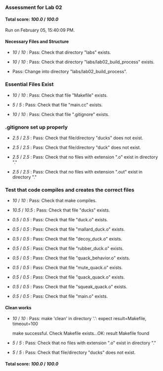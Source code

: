 ### Assessment for Lab 02

#### Total score: _100.0_ / _100.0_

Run on February 05, 15:40:09 PM.


#### Necessary Files and Structure

+  _10_ / _10_ : Pass: Check that directory "labs" exists.

+  _10_ / _10_ : Pass: Check that directory "labs/lab02_build_process" exists.

+ Pass: Change into directory "labs/lab02_build_process".


### Essential Files Exist

+  _10_ / _10_ : Pass: Check that file "Makefile" exists.

+  _5_ / _5_ : Pass: Check that file "main.cc" exists.

+  _10_ / _10_ : Pass: Check that file ".gitignore" exists.


### .gitignore set up properly

+  _2.5_ / _2.5_ : Pass: Check that file/directory "ducks" does not exist.

+  _2.5_ / _2.5_ : Pass: Check that file/directory "duck" does not exist.

+  _2.5_ / _2.5_ : Pass: Check that no files with extension ".o" exist in directory "."

+  _2.5_ / _2.5_ : Pass: Check that no files with extension ".out" exist in directory "."


### Test that code compiles and creates the correct files

+  _10_ / _10_ : Pass: Check that make compiles.



+  _10.5_ / _10.5_ : Pass: Check that file "ducks" exists.

+  _0.5_ / _0.5_ : Pass: Check that file "duck.o" exists.

+  _0.5_ / _0.5_ : Pass: Check that file "mallard_duck.o" exists.

+  _0.5_ / _0.5_ : Pass: Check that file "decoy_duck.o" exists.

+  _0.5_ / _0.5_ : Pass: Check that file "rubber_duck.o" exists.

+  _0.5_ / _0.5_ : Pass: Check that file "quack_behavior.o" exists.

+  _0.5_ / _0.5_ : Pass: Check that file "mute_quack.o" exists.

+  _0.5_ / _0.5_ : Pass: Check that file "quack_quack.o" exists.

+  _0.5_ / _0.5_ : Pass: Check that file "squeak_quack.o" exists.

+  _0.5_ / _0.5_ : Pass: Check that file "main.o" exists.


#### Clean works

+  _10_ / _10_ : Pass: make 'clean' in directory '.': expect result=Makefile, timeout=100

    make successful.
    Check Makefile exists...OK: result Makefile found

+  _5_ / _5_ : Pass: Check that no files with extension ".o" exist in directory "."

+  _5_ / _5_ : Pass: Check that file/directory "ducks" does not exist.

#### Total score: _100.0_ / _100.0_

